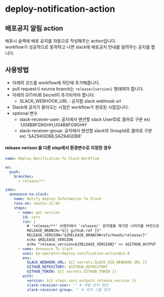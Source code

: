 # deploy-notification-action

## 배포공지 알림 action
배포시 슬랙에 배포 공지를 자동으로 작성해주는 action입니다. \
workflow가 성공적으로 동작하고 나면 slack에 배포공지 안내를 알려주는 공지를 합니다.

## 사용방법
- 아래의 코드를 workflow에 하단에 추가해줍니다.
- pull request시 source branch는 `release/{version}` 형태여야 합니다.
- 아래의 GITHUB Secret이 추가되어야 합니다.
  - SLACK_WEBHOOK_URL : 공지할 slack webhook url
- Slack에 공지가 올라오는 시점은 workflow가 완료된 시점입니다.
- optional 변수 
  - slack-receiver-user: 공지에서 멘션할 slack UserID로 콤마로 구분 ex) 'U04B8FG9GHH,U04B8FG9GHH'
  - slack-receiver-group: 공지에서 멘션할 slack의 GroupId로 콤마로 구분 ex) 'SAZ94GDB8,SAZ94GDB8' 

#### release verison 을 다른 step에서 환경변수로 지정한 경우
```yaml
name: Deploy Notification To Slack Workflow

on:
  push:
    branches:
      - release/**

jobs:
  announce-to-slack:
    name: Notify Deploy Information To Slack
    runs-on: ubuntu-22.04
    steps:
      - name: get version
        id: vars
        run: |
          # 'release/**' 브랜치에서 'release/' 문자열을 제거한 나머지를 버전으로 사용
          RELEASE_BRANCH="${{ github.ref }}"
          RELEASE_VERSION="${RELEASE_BRANCH#refs/heads/release/}"
          echo $RELEASE_VERSION
          echo "release_version=${RELEASE_VERSION}" >> $GITHUB_OUTPUT
      - name: Announce To Slack
        uses: bp-operator/deploy-notification-action@v1.0
        env:
          SLACK_WEBHOOK_URL: ${{ secrets.SLACK_O2O_WEBHOOK_URL }}
          GITHUB_REPOSITORY: $GITHUB_REPOSITORY
          GITHUB_TOKEN: ${{ secrets.GITHUB_TOKEN }}
        with:
          version: ${{ steps.vars.outputs.release_version }}
          slack-receiver-user: '' # 개별 유저 멘션
          slack-receiver-group: '' # 유저 그룹 멘션
```
